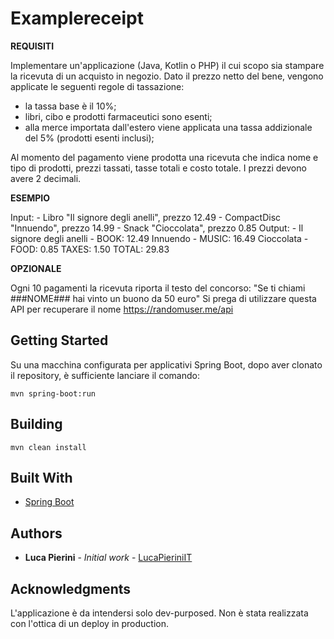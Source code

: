 
# Examplereceipt

**REQUISITI**

Implementare un'applicazione (Java, Kotlin o PHP) il cui scopo sia stampare la ricevuta di un acquisto in negozio. 
Dato il prezzo netto del bene, vengono applicate le seguenti regole di tassazione:

- la tassa base è il 10%;
- libri, cibo e prodotti farmaceutici sono esenti;
- alla merce importata dall'estero viene applicata una tassa addizionale del 5% (prodotti esenti inclusi);

Al momento del pagamento viene prodotta una ricevuta che indica nome e tipo di prodotti, prezzi tassati, tasse totali e costo totale.
I prezzi devono avere 2 decimali. 

**ESEMPIO**

Input: - Libro "Il signore degli anelli", prezzo 12.49 - CompactDisc "Innuendo", prezzo 14.99 - Snack "Cioccolata", prezzo 0.85 
Output: - Il signore degli anelli - BOOK: 12.49 Innuendo - MUSIC: 16.49 Cioccolata - FOOD: 0.85 TAXES: 1.50 TOTAL: 29.83 

**OPZIONALE**

Ogni 10 pagamenti la ricevuta riporta il testo del concorso:
"Se ti chiami ###NOME### hai vinto un buono da 50 euro"
Si prega di utilizzare questa API per recuperare il nome https://randomuser.me/api

## Getting Started

Su una macchina configurata per applicativi Spring Boot, dopo aver clonato il repository, è sufficiente lanciare il comando:

```
mvn spring-boot:run
```

## Building

```
mvn clean install
```

## Built With

* [Spring Boot](https://spring.io/projects/spring-boot)

## Authors

* **Luca Pierini** - *Initial work* - [LucaPieriniIT](https://github.com/LucaPieriniIT)

## Acknowledgments

L'applicazione è da intendersi solo dev-purposed. Non è stata realizzata con l'ottica di un deploy in production.

